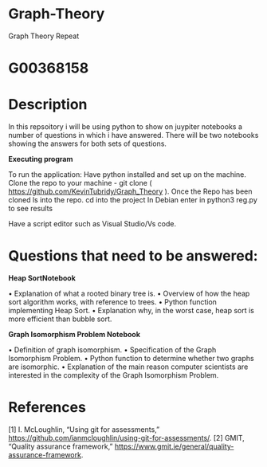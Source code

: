 # Graph-Theory
Graph Theory Repeat
# G00368158

# Description
In this repsoitory i will be using python to show on juypiter notebooks a number of questions in which i have answered. There will be two notebooks showing the answers for both sets of questions. 

**Executing program**

To run the application: Have python installed and set up on the machine. Clone the repo to your machine - git clone ( https://github.com/KevinTubridy/Graph_Theory ). Once the Repo has been cloned ls into the repo. cd into the project In Debian enter in python3 reg.py to see results

Have a script editor such as Visual Studio/Vs code.


# Questions that need to be answered:

**Heap SortNotebook**

• Explanation of what a rooted binary tree is.
• Overview of how the heap sort algorithm works, with reference to trees.
• Python function implementing Heap Sort.
• Explanation why, in the worst case, heap sort is more efficient than bubble sort.

**Graph Isomorphism Problem Notebook**

• Definition of graph isomorphism.
• Specification of the Graph Isomorphism Problem.
• Python function to determine whether two graphs are isomorphic.
• Explanation of the main reason computer scientists are interested in the complexity of the Graph Isomorphism Problem.


# References
[1] I. McLoughlin, “Using git for assessments,” https://github.com/ianmcloughlin/using-git-for-assessments/.
[2] GMIT, “Quality assurance framework,” https://www.gmit.ie/general/quality-assurance-framework.
